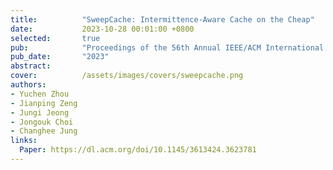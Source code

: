 ```yaml
---
title:          "SweepCache: Intermittence-Aware Cache on the Cheap"
date:           2023-10-28 00:01:00 +0800
selected:       true
pub:            "Proceedings of the 56th Annual IEEE/ACM International Symposium on Microarchitecture (MICRO)"
pub_date:       "2023"
abstract: 
cover:          /assets/images/covers/sweepcache.png
authors:
- Yuchen Zhou
- Jianping Zeng
- Jungi Jeong
- Jongouk Choi
- Changhee Jung
links:
  Paper: https://dl.acm.org/doi/10.1145/3613424.3623781
---
```

